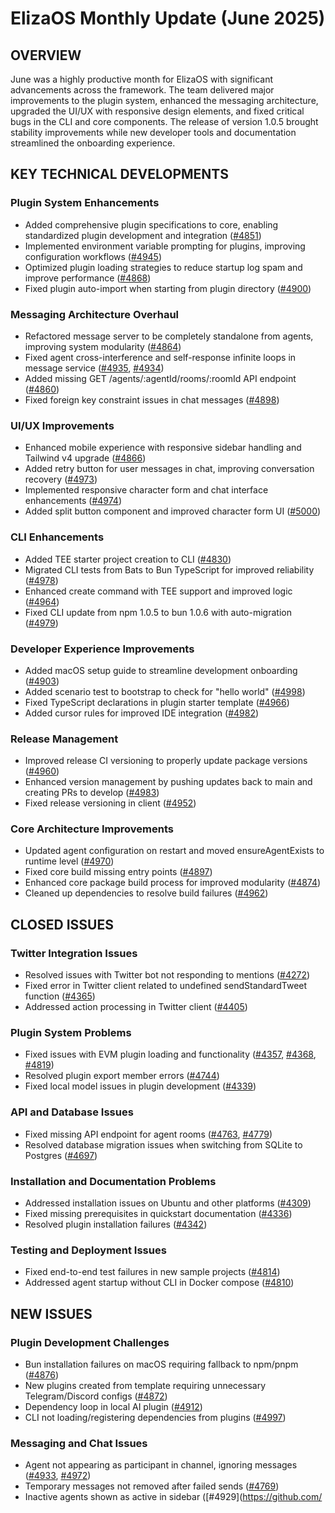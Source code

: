 # ElizaOS Monthly Update (June 2025)

## OVERVIEW
June was a highly productive month for ElizaOS with significant advancements across the framework. The team delivered major improvements to the plugin system, enhanced the messaging architecture, upgraded the UI/UX with responsive design elements, and fixed critical bugs in the CLI and core components. The release of version 1.0.5 brought stability improvements while new developer tools and documentation streamlined the onboarding experience.

## KEY TECHNICAL DEVELOPMENTS

### Plugin System Enhancements
- Added comprehensive plugin specifications to core, enabling standardized plugin development and integration ([#4851](https://github.com/elizaos/eliza/pull/4851))
- Implemented environment variable prompting for plugins, improving configuration workflows ([#4945](https://github.com/elizaos/eliza/pull/4945))
- Optimized plugin loading strategies to reduce startup log spam and improve performance ([#4868](https://github.com/elizaos/eliza/pull/4868))
- Fixed plugin auto-import when starting from plugin directory ([#4900](https://github.com/elizaos/eliza/pull/4900))

### Messaging Architecture Overhaul
- Refactored message server to be completely standalone from agents, improving system modularity ([#4864](https://github.com/elizaos/eliza/pull/4864))
- Fixed agent cross-interference and self-response infinite loops in message service ([#4935](https://github.com/elizaos/eliza/pull/4935), [#4934](https://github.com/elizaos/eliza/pull/4934))
- Added missing GET /agents/:agentId/rooms/:roomId API endpoint ([#4860](https://github.com/elizaos/eliza/pull/4860))
- Fixed foreign key constraint issues in chat messages ([#4898](https://github.com/elizaos/eliza/pull/4898))

### UI/UX Improvements
- Enhanced mobile experience with responsive sidebar handling and Tailwind v4 upgrade ([#4866](https://github.com/elizaos/eliza/pull/4866))
- Added retry button for user messages in chat, improving conversation recovery ([#4973](https://github.com/elizaos/eliza/pull/4973))
- Implemented responsive character form and chat interface enhancements ([#4974](https://github.com/elizaos/eliza/pull/4974))
- Added split button component and improved character form UI ([#5000](https://github.com/elizaos/eliza/pull/5000))

### CLI Enhancements
- Added TEE starter project creation to CLI ([#4830](https://github.com/elizaos/eliza/pull/4830))
- Migrated CLI tests from Bats to Bun TypeScript for improved reliability ([#4978](https://github.com/elizaos/eliza/pull/4978))
- Enhanced create command with TEE support and improved logic ([#4964](https://github.com/elizaos/eliza/pull/4964))
- Fixed CLI update from npm 1.0.5 to bun 1.0.6 with auto-migration ([#4979](https://github.com/elizaos/eliza/pull/4979))

### Developer Experience Improvements
- Added macOS setup guide to streamline development onboarding ([#4903](https://github.com/elizaos/eliza/pull/4903))
- Added scenario test to bootstrap to check for "hello world" ([#4998](https://github.com/elizaos/eliza/pull/4998))
- Fixed TypeScript declarations in plugin starter template ([#4966](https://github.com/elizaos/eliza/pull/4966))
- Added cursor rules for improved IDE integration ([#4982](https://github.com/elizaos/eliza/pull/4982))

### Release Management
- Improved release CI versioning to properly update package versions ([#4960](https://github.com/elizaos/eliza/pull/4960))
- Enhanced version management by pushing updates back to main and creating PRs to develop ([#4983](https://github.com/elizaos/eliza/pull/4983))
- Fixed release versioning in client ([#4952](https://github.com/elizaos/eliza/pull/4952))

### Core Architecture Improvements
- Updated agent configuration on restart and moved ensureAgentExists to runtime level ([#4970](https://github.com/elizaos/eliza/pull/4970))
- Fixed core build missing entry points ([#4897](https://github.com/elizaos/eliza/pull/4897))
- Enhanced core package build process for improved modularity ([#4874](https://github.com/elizaos/eliza/pull/4874))
- Cleaned up dependencies to resolve build failures ([#4962](https://github.com/elizaos/eliza/pull/4962))

## CLOSED ISSUES

### Twitter Integration Issues
- Resolved issues with Twitter bot not responding to mentions ([#4272](https://github.com/elizaos/eliza/issues/4272))
- Fixed error in Twitter client related to undefined sendStandardTweet function ([#4365](https://github.com/elizaos/eliza/issues/4365))
- Addressed action processing in Twitter client ([#4405](https://github.com/elizaos/eliza/issues/4405))

### Plugin System Problems
- Fixed issues with EVM plugin loading and functionality ([#4357](https://github.com/elizaos/eliza/issues/4357), [#4368](https://github.com/elizaos/eliza/issues/4368), [#4819](https://github.com/elizaos/eliza/issues/4819))
- Resolved plugin export member errors ([#4744](https://github.com/elizaos/eliza/issues/4744))
- Fixed local model issues in plugin development ([#4339](https://github.com/elizaos/eliza/issues/4339))

### API and Database Issues
- Fixed missing API endpoint for agent rooms ([#4763](https://github.com/elizaos/eliza/issues/4763), [#4779](https://github.com/elizaos/eliza/issues/4779))
- Resolved database migration issues when switching from SQLite to Postgres ([#4697](https://github.com/elizaos/eliza/issues/4697))

### Installation and Documentation Problems
- Addressed installation issues on Ubuntu and other platforms ([#4309](https://github.com/elizaos/eliza/issues/4309))
- Fixed missing prerequisites in quickstart documentation ([#4336](https://github.com/elizaos/eliza/issues/4336))
- Resolved plugin installation failures ([#4342](https://github.com/elizaos/eliza/issues/4342))

### Testing and Deployment Issues
- Fixed end-to-end test failures in new sample projects ([#4814](https://github.com/elizaos/eliza/issues/4814))
- Addressed agent startup without CLI in Docker compose ([#4810](https://github.com/elizaos/eliza/issues/4810))

## NEW ISSUES

### Plugin Development Challenges
- Bun installation failures on macOS requiring fallback to npm/pnpm ([#4876](https://github.com/elizaos/eliza/issues/4876))
- New plugins created from template requiring unnecessary Telegram/Discord configs ([#4872](https://github.com/elizaos/eliza/issues/4872))
- Dependency loop in local AI plugin ([#4912](https://github.com/elizaos/eliza/issues/4912))
- CLI not loading/registering dependencies from plugins ([#4997](https://github.com/elizaos/eliza/issues/4997))

### Messaging and Chat Issues
- Agent not appearing as participant in channel, ignoring messages ([#4933](https://github.com/elizaos/eliza/issues/4933), [#4972](https://github.com/elizaos/eliza/issues/4972))
- Temporary messages not removed after failed sends ([#4769](https://github.com/elizaos/eliza/issues/4769))
- Inactive agents shown as active in sidebar ([#4929](https://github.com/